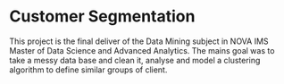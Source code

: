 # Customer Segmentation
This project is the final deliver of the Data Mining subject in NOVA IMS Master of Data Science and Advanced Analytics. 
The mains goal was to take a messy data base and clean it, analyse and model a clustering algorithm to define similar groups of client.
